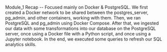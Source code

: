 Module_1 Recap 
-- Focused mainly on Docker & PostgreSQL. 
We first created a Docker network to be shared between the postgres_server, pg_admin, and other containers, working with them.
Then, we ran PostgreSQL and pg_admin using Docker Compose.
After that, we ingested our data with some transformations into our database on the PostgreSQL server, once using a Docker file with a Python script, and once using a Jupyter notebook.
In the end, we executed some queries to refresh our SQL analytics skills.

